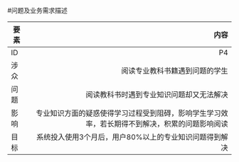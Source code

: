 #问题及业务需求描述



| 要素 | 内容 |
| --- | ---: |
| ID | P4 |
| 涉众 | 阅读专业教科书籍遇到问题的学生 |
| 问题 | 阅读教科书时遇到专业知识问题却又无法解决 |
| 影响 |  专业知识方面的疑惑使得学习过程受到阻碍，影响学生学习效率，若长期得不到解决，积累的问题影响阅读|
| 目标 | 系统投入使用3个月后，用户80%以上的专业知识问题得到解决 |



